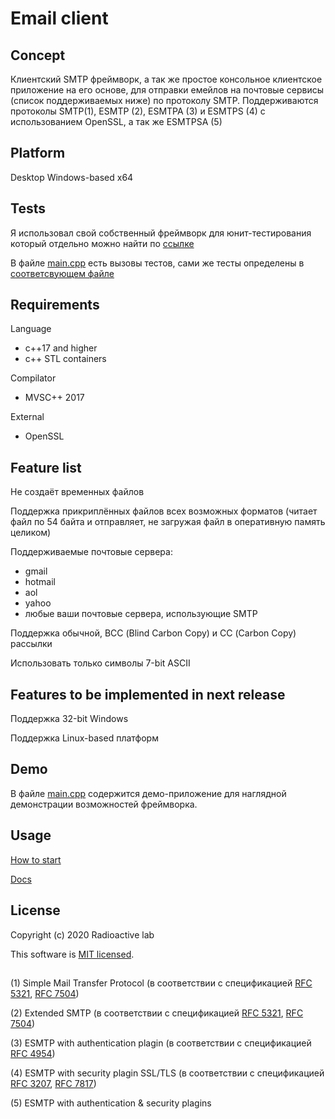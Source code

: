 # **Email client**
## Concept
  Клиентский SMTP фреймворк, а так же простое консольное клиентское приложение на его основе, для отправки емейлов на почтовые сервисы (список поддерживаемых ниже) по протоколу SMTP.
  Поддерживаются протоколы SMTP(1), ESMTP (2), ESMTPA (3) и ESMTPS (4) с использованием OpenSSL, а так же ESMTPSA (5)
## **Platform**
Desktop Windows-based x64

## **Tests**
Я использовал свой собственный фреймворк для юнит-тестирования который отдельно можно найти по [ссылке](https://github.com/imnetcat/utest)

В файле [main.cpp](https://github.com/imnetcat/email-client/blob/master/main.cpp) есть вызовы тестов, сами же тесты определены в [соответсвующем файле](https://github.com/imnetcat/email-client/blob/master/tests.cpp)

## Requirements
Language
- c++17 and higher
- c++ STL containers

Compilator
- MVSC++ 2017

External
- OpenSSL

## Feature list
Не создаёт временных файлов

Поддержка прикриплённых файлов всех возможных форматов (читает файл по 54 байта и отправляет, не загружая файл в оперативную память целиком)

Поддерживаемые почтовые сервера:
- gmail 
- hotmail
- aol
- yahoo
- любые ваши почтовые сервера, использующие SMTP

Поддержка обычной, ВСС (Blind Carbon Copy) и СС (Carbon Copy) рассылки

Использовать только символы 7-bit ASCII
## Features to be implemented in next release
Поддержка 32-bit Windows 

Поддержка Linux-based платформ

## Demo
В файле [main.cpp](https://github.com/imnetcat/email-client/blob/master/main.cpp) содержится демо-приложение для наглядной демонстрации возможностей фреймворка.

## Usage
[How to start](https://github.com/imnetcat/email-client/wiki/How-to-start)

[Docs](https://github.com/imnetcat/email-client/wiki)

## License
Copyright (c) 2020 Radioactive lab

This software is [MIT licensed](./LICENSE).

## 

(1) Simple Mail Transfer Protocol (в соответствии с спецификацией [RFC 5321](https://tools.ietf.org/html/rfc5321 "Documentation"), [RFC 7504](https://tools.ietf.org/html/rfc7504 "Documentation"))

(2) Extended SMTP (в соответствии с спецификацией [RFC 5321](https://tools.ietf.org/html/rfc5321 "Documentation"), [RFC 7504](https://tools.ietf.org/html/rfc7504 "Documentation"))

(3) ESMTP with authentication plagin (в соответствии с спецификацией [RFC 4954](http://www.rfc-editor.org/rfc/rfc4954 "Documentation"))

(4) ESMTP with security plagin SSL/TLS (в соответствии с спецификацией [RFC 3207](https://tools.ietf.org/html/rfc3207 "Documentation"), [RFC 7817](https://tools.ietf.org/html/rfc7817 "Documentation"))

(5) ESMTP with authentication & security plagins


